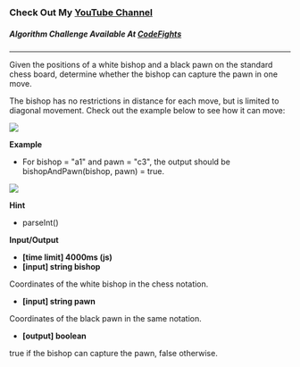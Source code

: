 ### Check Out My [YouTube Channel](https://www.YouTube.com/CodingTutorials360)

##### Algorithm Challenge Available At [CodeFights](https://codefights.com/arcade/intro/level-9/AACpNbZANCkhHWNs3)
---
Given the positions of a white bishop and a black pawn on the standard chess board, determine whether the bishop can capture the pawn in one move.

The bishop has no restrictions in distance for each move, but is limited to diagonal movement. Check out the example below to see how it can move:

![](https://codefightsuserpics.s3.amazonaws.com/tasks/bishopAndPawn/img/bishop.jpg?_tm=1493360096740)

**Example**

- For bishop = "a1" and pawn = "c3", the output should be
bishopAndPawn(bishop, pawn) = true.

![](https://codefightsuserpics.s3.amazonaws.com/tasks/bishopAndPawn/img/ex1.jpg?_tm=1493360096945)

**Hint**
-   parseInt()

**Input/Output**

- **[time limit] 4000ms (js)**
- **[input] string bishop**

Coordinates of the white bishop in the chess notation.

- **[input] string pawn**

Coordinates of the black pawn in the same notation.

- **[output] boolean**

true if the bishop can capture the pawn, false otherwise.